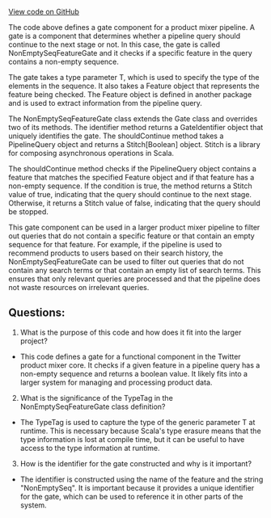 [View code on GitHub](https://github.com/misbahsy/the-algorithm/home-mixer/server/src/main/scala/com/twitter/home_mixer/functional_component/gate/NonEmptySeqFeatureGate.scala)

The code above defines a gate component for a product mixer pipeline. A gate is a component that determines whether a pipeline query should continue to the next stage or not. In this case, the gate is called NonEmptySeqFeatureGate and it checks if a specific feature in the query contains a non-empty sequence.

The gate takes a type parameter T, which is used to specify the type of the elements in the sequence. It also takes a Feature object that represents the feature being checked. The Feature object is defined in another package and is used to extract information from the pipeline query.

The NonEmptySeqFeatureGate class extends the Gate class and overrides two of its methods. The identifier method returns a GateIdentifier object that uniquely identifies the gate. The shouldContinue method takes a PipelineQuery object and returns a Stitch[Boolean] object. Stitch is a library for composing asynchronous operations in Scala.

The shouldContinue method checks if the PipelineQuery object contains a feature that matches the specified Feature object and if that feature has a non-empty sequence. If the condition is true, the method returns a Stitch value of true, indicating that the query should continue to the next stage. Otherwise, it returns a Stitch value of false, indicating that the query should be stopped.

This gate component can be used in a larger product mixer pipeline to filter out queries that do not contain a specific feature or that contain an empty sequence for that feature. For example, if the pipeline is used to recommend products to users based on their search history, the NonEmptySeqFeatureGate can be used to filter out queries that do not contain any search terms or that contain an empty list of search terms. This ensures that only relevant queries are processed and that the pipeline does not waste resources on irrelevant queries.
## Questions: 
 1. What is the purpose of this code and how does it fit into the larger project?
- This code defines a gate for a functional component in the Twitter product mixer core. It checks if a given feature in a pipeline query has a non-empty sequence and returns a boolean value. It likely fits into a larger system for managing and processing product data.

2. What is the significance of the TypeTag in the NonEmptySeqFeatureGate class definition?
- The TypeTag is used to capture the type of the generic parameter T at runtime. This is necessary because Scala's type erasure means that the type information is lost at compile time, but it can be useful to have access to the type information at runtime.

3. How is the identifier for the gate constructed and why is it important?
- The identifier is constructed using the name of the feature and the string "NonEmptySeq". It is important because it provides a unique identifier for the gate, which can be used to reference it in other parts of the system.